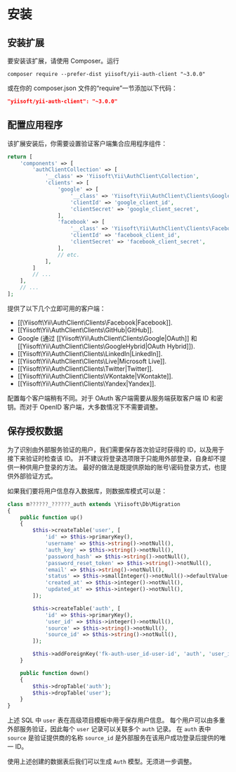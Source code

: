 安装
====

## 安装扩展

要安装该扩展，请使用 Composer。运行
                                            
```
composer require --prefer-dist yiisoft/yii-auth-client "~3.0.0"
```

或在你的 composer.json 文件的“require”一节添加以下代码：

```json
"yiisoft/yii-auth-client": "~3.0.0"
```

## 配置应用程序

该扩展安装后，你需要设置验证客户端集合应用程序组件：

```php
return [
    'components' => [
        'authClientCollection' => [
            '__class' => 'Yiisoft\Yii\AuthClient\Collection',
            'clients' => [
                'google' => [
                    '__class' => 'Yiisoft\Yii\AuthClient\Clients\Google',
                    'clientId' => 'google_client_id',
                    'clientSecret' => 'google_client_secret',
                ],
                'facebook' => [
                    '__class' => 'Yiisoft\Yii\AuthClient\Clients\Facebook',
                    'clientId' => 'facebook_client_id',
                    'clientSecret' => 'facebook_client_secret',
                ],
                // etc.
            ],
        ]
        // ...
    ],
    // ...
];
```

提供了以下几个立即可用的客户端：

- [[\Yiisoft\Yii\AuthClient\Clients\Facebook|Facebook]].
- [[Yiisoft\Yii\AuthClient\Clients\GitHub|GitHub]].
- Google (通过 [[Yiisoft\Yii\AuthClient\Clients\Google|OAuth]] 和 [[Yiisoft\Yii\AuthClient\Clients\GoogleHybrid|OAuth Hybrid]]).
- [[Yiisoft\Yii\AuthClient\Clients\LinkedIn|LinkedIn]].
- [[Yiisoft\Yii\AuthClient\Clients\Live|Microsoft Live]].
- [[Yiisoft\Yii\AuthClient\Clients\Twitter|Twitter]].
- [[Yiisoft\Yii\AuthClient\Clients\VKontakte|VKontakte]].
- [[Yiisoft\Yii\AuthClient\Clients\Yandex|Yandex]].

配置每个客户端稍有不同。对于 OAuth 客户端需要从服务端获取客户端 ID 和密钥。而对于 OpenID 客户端，大多数情况下不需要调整。

## 保存授权数据

为了识别由外部服务验证的用户，我们需要保存首次验证时获得的 ID，以及用于接下来验证时检查该 ID。
并不建议将登录选项限于只能用外部登录，自身却不提供一种供用户登录的方法。
最好的做法是既提供原始的账号\密码登录方式，也提供外部验证方式。

如果我们要将用户信息存入数据库，则数据库模式可以是：

```php
class m??????_??????_auth extends \Yiisoft\Db\Migration
{
    public function up()
    {
        $this->createTable('user', [
            'id' => $this->primaryKey(),
            'username' => $this->string()->notNull(),
            'auth_key' => $this->string()->notNull(),
            'password_hash' => $this->string()->notNull(),
            'password_reset_token' => $this->string()->notNull(),
            'email' => $this->string()->notNull(),
            'status' => $this->smallInteger()->notNull()->defaultValue(10),
            'created_at' => $this->integer()->notNull(),
            'updated_at' => $this->integer()->notNull(),
        ]);

        $this->createTable('auth', [
            'id' => $this->primaryKey(),
            'user_id' => $this->integer()->notNull(),
            'source' => $this->string()->notNull(),
            'source_id' => $this->string()->notNull(),
        ]);

        $this->addForeignKey('fk-auth-user_id-user-id', 'auth', 'user_id', 'user', 'id', 'CASCADE', 'CASCADE');
    }

    public function down()
    {
        $this->dropTable('auth');
        $this->dropTable('user');
    }
}
```

上述 SQL 中 `user` 表在高级项目模板中用于保存用户信息。
每个用户可以由多重外部服务验证，因此每个 `user` 记录可以关联多个 `auth` 记录。
在 `auth` 表中 `source` 是验证提供商的名称 `source_id` 是外部服务在该用户成功登录后提供的唯一 ID。

使用上述创建的数据表后我们可以生成 `Auth` 模型。无须进一步调整。

